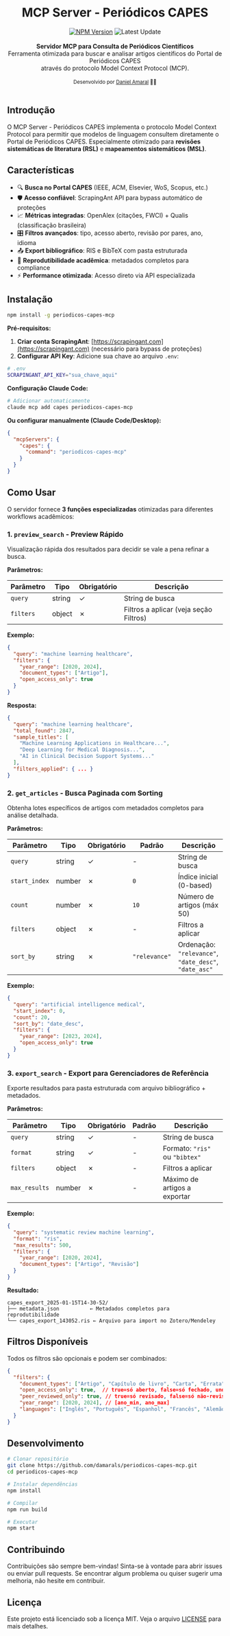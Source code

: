 <div align="center">
<h1>MCP Server - Periódicos CAPES</h1>
    <a href="https://www.npmjs.com/package/periodicos-capes-mcp"><img src="https://img.shields.io/npm/v/periodicos-capes-mcp" alt="NPM Version" /></a>
    <img src="https://img.shields.io/github/last-commit/damarals/periodicos-capes-mcp/main?path=README.md&label=%C3%BAltima%20atualiza%C3%A7%C3%A3o&color=blue" alt="Latest Update" >
</div>
<br />
<div align="center"><strong>Servidor MCP para Consulta de Periódicos Científicos</strong></div>
<div align="center">Ferramenta otimizada para buscar e analisar artigos científicos do Portal de Periódicos CAPES<br/> através do protocolo Model Context Protocol (MCP).</div>
<br />
<div align="center">
  <sub>Desenvolvido por <a href="https://github.com/damarals">Daniel Amaral</a> 👨‍💻</sub>
</div>
<br />

## Introdução

O MCP Server - Periódicos CAPES implementa o protocolo Model Context Protocol para permitir que modelos de linguagem consultem diretamente o Portal de Periódicos CAPES. Especialmente otimizado para **revisões sistemáticas de literatura (RSL)** e **mapeamentos sistemáticos (MSL)**.

## Características

- 🔍 **Busca no Portal CAPES** (IEEE, ACM, Elsevier, WoS, Scopus, etc.)
- 🛡️ **Acesso confiável**: ScrapingAnt API para bypass automático de proteções
- 📈 **Métricas integradas**: OpenAlex (citações, FWCI) + Qualis (classificação brasileira)
- 🎛️ **Filtros avançados**: tipo, acesso aberto, revisão por pares, ano, idioma
- 📤 **Export bibliográfico**: RIS e BibTeX com pasta estruturada
- 🔬 **Reprodutibilidade acadêmica**: metadados completos para compliance
- ⚡ **Performance otimizada**: Acesso direto via API especializada

## Instalação

```bash
npm install -g periodicos-capes-mcp
```

**Pré-requisitos:**

1. **Criar conta ScrapingAnt**: [https://scrapingant.com](https://scrapingant.com) (necessário para bypass de proteções)
2. **Configurar API Key**: Adicione sua chave ao arquivo `.env`:

```bash
# .env
SCRAPINGANT_API_KEY="sua_chave_aqui"
```

**Configuração Claude Code:**

```bash
# Adicionar automaticamente
claude mcp add capes periodicos-capes-mcp
```

**Ou configurar manualmente (Claude Code/Desktop):**
```json
{
  "mcpServers": {
    "capes": {
      "command": "periodicos-capes-mcp"
    }
  }
}
```

## Como Usar

O servidor fornece **3 funções especializadas** otimizadas para diferentes workflows acadêmicos:

### 1. `preview_search` - Preview Rápido

Visualização rápida dos resultados para decidir se vale a pena refinar a busca.

**Parâmetros:**

| Parâmetro | Tipo | Obrigatório | Descrição |
|-----------|------|-------------|-----------|
| `query` | string | ✓ | String de busca |
| `filters` | object | ✗ | Filtros a aplicar (veja seção Filtros) |

**Exemplo:**
```json
{
  "query": "machine learning healthcare",
  "filters": {
    "year_range": [2020, 2024],
    "document_types": ["Artigo"],
    "open_access_only": true
  }
}
```

**Resposta:**
```json
{
  "query": "machine learning healthcare",
  "total_found": 2847,
  "sample_titles": [
    "Machine Learning Applications in Healthcare...",
    "Deep Learning for Medical Diagnosis...",
    "AI in Clinical Decision Support Systems..."
  ],
  "filters_applied": { ... }
}
```

### 2. `get_articles` - Busca Paginada com Sorting

Obtenha lotes específicos de artigos com metadados completos para análise detalhada.

**Parâmetros:**

| Parâmetro | Tipo | Obrigatório | Padrão | Descrição |
|-----------|------|-------------|--------|-----------|
| `query` | string | ✓ | - | String de busca |
| `start_index` | number | ✗ | `0` | Índice inicial (0-based) |
| `count` | number | ✗ | `10` | Número de artigos (máx 50) |
| `filters` | object | ✗ | - | Filtros a aplicar |
| `sort_by` | string | ✗ | `"relevance"` | Ordenação: `"relevance"`, `"date_desc"`, `"date_asc"` |

**Exemplo:**
```json
{
  "query": "artificial intelligence medical",
  "start_index": 0,
  "count": 20,
  "sort_by": "date_desc",
  "filters": {
    "year_range": [2023, 2024],
    "open_access_only": true
  }
}
```

### 3. `export_search` - Export para Gerenciadores de Referência

Exporte resultados para pasta estruturada com arquivo bibliográfico + metadados.

**Parâmetros:**

| Parâmetro | Tipo | Obrigatório | Padrão | Descrição |
|-----------|------|-------------|--------|-----------|
| `query` | string | ✓ | - | String de busca |
| `format` | string | ✓ | - | Formato: `"ris"` ou `"bibtex"` |
| `filters` | object | ✗ | - | Filtros a aplicar |
| `max_results` | number | ✗ | - | Máximo de artigos a exportar |

**Exemplo:**
```json
{
  "query": "systematic review machine learning",
  "format": "ris",
  "max_results": 500,
  "filters": {
    "year_range": [2020, 2024],
    "document_types": ["Artigo", "Revisão"]
  }
}
```

**Resultado:**
```
capes_export_2025-01-15T14-30-52/
├── metadata.json          ← Metadados completos para reprodutibilidade
└── capes_export_143052.ris ← Arquivo para import no Zotero/Mendeley
```

## Filtros Disponíveis

Todos os filtros são opcionais e podem ser combinados:

```json
{
  "filters": {
    "document_types": ["Artigo", "Capítulo de livro", "Carta", "Errata", "Revisão"],
    "open_access_only": true,  // true=só aberto, false=só fechado, undefined=todos
    "peer_reviewed_only": true, // true=só revisado, false=só não-revisado, undefined=todos
    "year_range": [2020, 2024], // [ano_min, ano_max]
    "languages": ["Inglês", "Português", "Espanhol", "Francês", "Alemão", "Italiano"]
  }
}
```



## Desenvolvimento

```bash
# Clonar repositório
git clone https://github.com/damarals/periodicos-capes-mcp.git
cd periodicos-capes-mcp

# Instalar dependências
npm install

# Compilar
npm run build

# Executar
npm start
```


## Contribuindo

Contribuições são sempre bem-vindas! Sinta-se à vontade para abrir issues ou enviar pull requests. Se encontrar algum problema ou quiser sugerir uma melhoria, não hesite em contribuir.

## Licença

Este projeto está licenciado sob a licença MIT. Veja o arquivo [LICENSE](LICENSE) para mais detalhes.